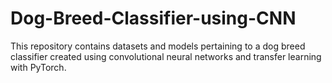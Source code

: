 # Dog-Breed-Classifier-using-CNN
This repository contains datasets and models pertaining to a dog breed classifier created using convolutional neural networks and transfer learning with PyTorch.

